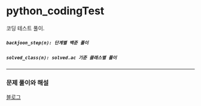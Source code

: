 # python_codingTest
코딩 테스트 풀이.

##### `backjoon_step(n): 단계별 백준 풀이`
##### `solved_class(n): solved.ac 기준 클래스별 풀이`

<hr>

### 문제 풀이와 해설
[블로그](https://blog.naver.com/PostList.naver?blogId=hanjo1515&from=postList&categoryNo=6&parentCategoryNo=6)
